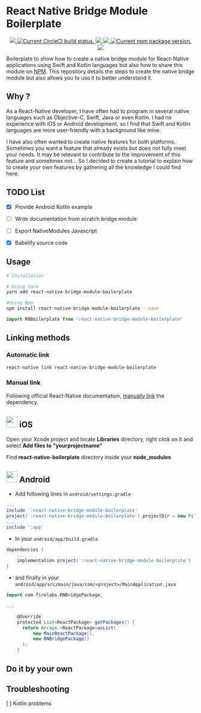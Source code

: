 # React Native Bridge Module Boilerplate


<p align="center">
  <a href="https://github.com/Hurobaki/react-native-bridge-module-boilerplate/blob/master/LICENSE">
    <img src="https://img.shields.io/badge/license-MIT-blue.svg"/>
  </a>
  <a href="https://circleci.com/gh/Hurobaki/react-native-bridge-module-boilerplate">
    <img src="https://circleci.com/gh/Hurobaki/react-native-bridge-module-boilerplate.svg?style=shield" alt="Current CircleCI build status." />
  </a>
  <a href="https://david-dm.org/Hurobaki/react-native-bridge-module-boilerplate">
    <img src="https://david-dm.org/Hurobaki/react-native-bridge-module-boilerplate/status.svg" />
  </a>
  <a href="https://david-dm.org/Hurobaki/react-native-bridge-module-boilerplate?type=dev">
      <img src="https://david-dm.org/Hurobaki/react-native-bridge-module-boilerplate/dev-status.svg" />
  </a>
  <a href="https://www.npmjs.org/package/react-native-bridge-module-boilerplate">
    <img src="https://badge.fury.io/js/react-native-bridge-module-boilerplate.svg" alt="Current npm package version." />
  </a>
  <a href="https://github.com/Hurobaki/react-native-bridge-module-boilerplate/pulls">
    <img src="https://img.shields.io/badge/PRs-welcome-brightgreen.svg"/>
  </a>
</p>


Boilerplate to show how to create a native bridge module for React-Native applications using Swift and Kotlin languages but also how to share this module on [NPM](https://www.npmjs.com/).
This repository details the steps to create the native bridge module but also allows you to use it to better understand it.

## Why ?

As a React-Native developer, I have often had to program in several native languages such as Objective-C, Swift, Java or even Kotlin.
I had no experience with iOS or Android development, so I find that Swift and Kotlin languages are more user-friendly with a background like mine.

I have also often wanted to create native features for both platforms.
Sometimes you want a feature that already exists but does not fully meet your needs.
It may be relevant to contribute to the improvement of this feature and sometimes not...
So I decided to create a tutorial to explain how to create your own features by gathering all the knowledge I could find here.

## TODO List

- [x] Provide Android Kotlin example
- [ ] Write documentation from scratch bridge module
- [ ] Export NativeModules Javascript
- [x] Babelify source code


## Usage

```bash
# Installation

# Using Yarn
yarn add react-native-bridge-module-boilerplate

#Using Npm
npm install react-native-bridge-module-boilerplate --save
```

```jsx
import RNBoilerplate from 'react-native-bridge-module-boilerplate'
```

## Linking methods

### Automatic link

```bash
react-native link react-native-bridge-module-boilerplate
```

### Manual link

Following official React-Native documentation, [manually link](https://facebook.github.io/react-native/docs/linking-libraries-ios) the dependency.

## <img src="https://upload.wikimedia.org/wikipedia/commons/thumb/f/fa/Apple_logo_black.svg/2000px-Apple_logo_black.svg.png" width=30/> iOS

Open your Xcode project and locate **Libraries** directory, right click on it and select **Add files to "yourprojectname"**

Find **react-native-boilerplate** directory inside your **node_modules**

## <img src="http://pngimg.com/uploads/android_logo/android_logo_PNG12.png" width=30 /> Android

* Add following lines in `android/settings.gradle`

```gradle
...
include ':react-native-bridge-module-boilerplate'
project(':react-native-bridge-module-boilerplate').projectDir = new File(rootProject.projectDir, '../node_modules/react-native-bridge-module-boilerplate/android')
...
include ':app'
```

* In your `android/app/build.gradle`

```gradle
dependencies {
    ...
    implementation project(':react-native-bridge-module-boilerplate')
}
```

* and finally in your `android/app/src/main/java/com/<project>/MainApplication.java`

```gradle
import com.firelabs.RNBridgePackage;

...

    @Override
    protected List<ReactPackage> getPackages() {
      return Arrays.<ReactPackage>asList(
          new MainReactPackage(),
          new RNBridgePackage()
      );
    }
```


## Do it by your own

## Troubleshooting

[ ] Kotlin problems



